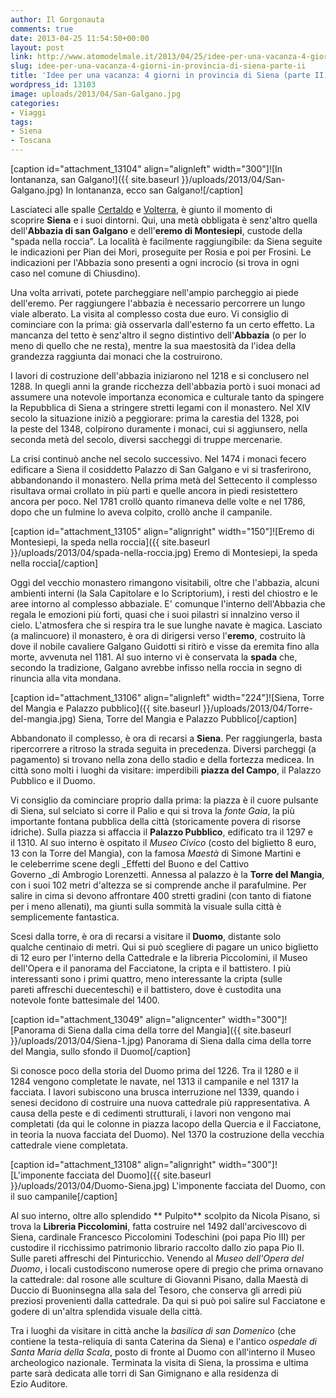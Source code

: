 ```yaml
---
author: Il Gorgonauta
comments: true
date: 2013-04-25 11:54:50+00:00
layout: post
link: http://www.atomodelmale.it/2013/04/25/idee-per-una-vacanza-4-giorni-in-provincia-di-siena-parte-ii/
slug: idee-per-una-vacanza-4-giorni-in-provincia-di-siena-parte-ii
title: 'Idee per una vacanza: 4 giorni in provincia di Siena (parte II)'
wordpress_id: 13103
image: uploads/2013/04/San-Galgano.jpg
categories:
- Viaggi
tags:
- Siena
- Toscana
---
```


[caption id="attachment_13104" align="alignleft" width="300"]![In lontananza, san Galgano!]({{ site.baseurl }}/uploads/2013/04/San-Galgano.jpg) In lontananza, ecco san Galgano![/caption]

Lasciateci alle spalle [Certaldo](/2013/04/11/idee-per-una-vacanza-4-giorni-in-provincia-di-siena-parte-i.html) e [Volterra](/2013/04/11/idee-per-una-vacanza-4-giorni-in-provincia-di-siena-parte-i.html), è giunto il momento di scoprire **Siena** e i suoi dintorni. Qui, una metà obbligata è senz'altro quella dell'**Abbazia di san Galgano** e dell'**eremo di Montesiepi**, custode della "spada nella roccia". La località è facilmente raggiungibile: da Siena seguite le indicazioni per Pian dei Mori, proseguite per Rosia e poi per Frosini. Le indicazioni per l'Abbazia sono presenti a ogni incrocio (si trova in ogni caso nel comune di Chiusdino).

Una volta arrivati, potete parcheggiare nell'ampio parcheggio ai piede dell'eremo. Per raggiungere l'abbazia è necessario percorrere un lungo viale alberato. La visita al complesso costa due euro. Vi consiglio di cominciare con la prima: già osservarla dall'esterno fa un certo effetto. La mancanza del tetto è senz'altro il segno distintivo dell'**Abbazia** (o per lo meno di quello che ne resta), mentre la sua maestosità da l'idea della grandezza raggiunta dai monaci che la costruirono.

I lavori di costruzione dell'abbazia iniziarono nel 1218 e si conclusero nel 1288. In quegli anni la grande ricchezza dell'abbazia portò i suoi monaci ad assumere una notevole importanza economica e culturale tanto da spingere la Repubblica di Siena a stringere stretti legami con il monastero. Nel XIV secolo la situazione iniziò a peggiorare: prima la carestia del 1328, poi la peste del 1348, colpirono duramente i monaci, cui si aggiunsero, nella seconda metà del secolo, diversi saccheggi di truppe mercenarie.

La crisi continuò anche nel secolo successivo. Nel 1474 i monaci fecero edificare a Siena il cosiddetto Palazzo di San Galgano e vi si trasferirono, abbandonando il monastero. Nella prima metà del Settecento il complesso risultava ormai crollato in più parti e quelle ancora in piedi resistettero ancora per poco. Nel 1781 crollò quanto rimaneva delle volte e nel 1786, dopo che un fulmine lo aveva colpito, crollò anche il campanile.

[caption id="attachment_13105" align="alignright" width="150"]![Eremo di Montesiepi, la speda nella roccia]({{ site.baseurl }}/uploads/2013/04/spada-nella-roccia.jpg) Eremo di Montesiepi, la speda nella roccia[/caption]

Oggi del vecchio monastero rimangono visitabili, oltre che l'abbazia, alcuni ambienti interni (la Sala Capitolare e lo Scriptorium), i resti del chiostro e le aree intorno al complesso abbaziale. E' comunque l'interno dell'Abbazia che regala le emozioni più forti, quasi che i suoi pilastri si innalzino verso il cielo. L'atmosfera che si respira tra le sue lunghe navate è magica. Lasciato (a malincuore) il monastero, è ora di dirigersi verso l'**eremo**, costruito là dove il nobile cavaliere Galgano Guidotti si ritirò e visse da eremita fino alla morte, avvenuta nel 1181. Al suo interno vi è conservata la **spada** che, secondo la tradizione, Galgano avrebbe infisso nella roccia in segno di rinuncia alla vita mondana.

[caption id="attachment_13106" align="alignleft" width="224"]![Siena, Torre del Mangia e Palazzo pubblico]({{ site.baseurl }}/uploads/2013/04/Torre-del-mangia.jpg) Siena, Torre del Mangia e Palazzo Pubblico[/caption]

Abbandonato il complesso, è ora di recarsi a **Siena**. Per raggiungerla, basta ripercorrere a ritroso la strada seguita in precedenza. Diversi parcheggi (a pagamento) si trovano nella zona dello stadio e della fortezza medicea. In città sono molti i luoghi da visitare: imperdibili **piazza del Campo**, il Palazzo Pubblico e il Duomo.

Vi consiglio da cominciare proprio dalla prima: la piazza è il cuore pulsante di Siena, sul selciato si corre il Palio e qui si trova la _fonte Gaia_, la più importante fontana pubblica della città (storicamente povera di risorse idriche). Sulla piazza si affaccia il **Palazzo Pubblico**, edificato tra il 1297 e il 1310. Al suo interno è ospitato il _Museo Civico_ (costo del biglietto 8 euro, 13 con la Torre del Mangia), con la famosa _Maestà_ di Simone Martini e le celeberrime scene degli _Effetti del Buono e del Cattivo Governo _di Ambrogio Lorenzetti. Annessa al palazzo è la **Torre del Mangia**, con i suoi 102 metri d'altezza se si comprende anche il parafulmine. Per salire in cima si devono affrontare 400 stretti gradini (con tanto di fiatone per i meno allenati), ma giunti sulla sommità la visuale sulla città è semplicemente fantastica.

Scesi dalla torre, è ora di recarsi a visitare il **Duomo**, distante solo qualche centinaio di metri. Qui si può scegliere di pagare un unico biglietto di 12 euro per l'interno della Cattedrale e la libreria Piccolomini, il Museo dell'Opera e il panorama del Facciatone, la cripta e il battistero. I più interessanti sono i primi quattro, meno interessante la cripta (sulle pareti affreschi duecenteschi) e il battistero, dove è custodita una notevole fonte battesimale del 1400.

[caption id="attachment_13049" align="aligncenter" width="300"]![Panorama di Siena dalla cima della torre del Mangia]({{ site.baseurl }}/uploads/2013/04/Siena-1.jpg) Panorama di Siena dalla cima della torre del Mangia, sullo sfondo il Duomo[/caption]

Si conosce poco della storia del Duomo prima del 1226. Tra il 1280 e il 1284 vengono completate le navate, nel 1313 il campanile e nel 1317 la facciata. I lavori subiscono una brusca interruzione nel 1339, quando i senesi decidono di costruire una nuova cattedrale più rappresentativa. A causa della peste e di cedimenti strutturali, i lavori non vengono mai completati (da qui le colonne in piazza Iacopo della Quercia e il Facciatone, in teoria la nuova facciata del Duomo). Nel 1370 la costruzione della vecchia cattedrale viene completata.

[caption id="attachment_13108" align="alignright" width="300"]![L'imponente facciata del Duomo]({{ site.baseurl }}/uploads/2013/04/Duomo-Siena.jpg) L'imponente facciata del Duomo, con il suo campanile[/caption]

Al suo interno, oltre allo splendido ** Pulpito** scolpito da Nicola Pisano, si trova la **Libreria Piccolomini**, fatta costruire nel 1492 dall'arcivescovo di Siena, cardinale Francesco Piccolomini Todeschini (poi papa Pio III) per custodire il ricchissimo patrimonio librario raccolto dallo zio papa Pio II. Sulle pareti affreschi del Pinturicchio. Venendo al _Museo dell'Opera del Duomo_, i locali custodiscono numerose opere di pregio che prima ornavano la cattedrale: dal rosone alle sculture di Giovanni Pisano, dalla Maestà di Duccio di Buoninsegna alla sala del Tesoro, che conserva gli arredi più preziosi provenienti dalla cattedrale. Da qui si può poi salire sul Facciatone e godere di un'altra splendida visuale della città.

Tra i luoghi da visitare in città anche la _basilica di san Domenico_ (che contiene la testa-reliquia di santa Caterina da Siena) e l'antico _ospedale di Santa Maria della Scala_, posto di fronte al Duomo con all'interno il Museo archeologico nazionale. Terminata la visita di Siena, la prossima e ultima parte sarà dedicata alle torri di San Gimignano e alla residenza di Ezio Auditore.
